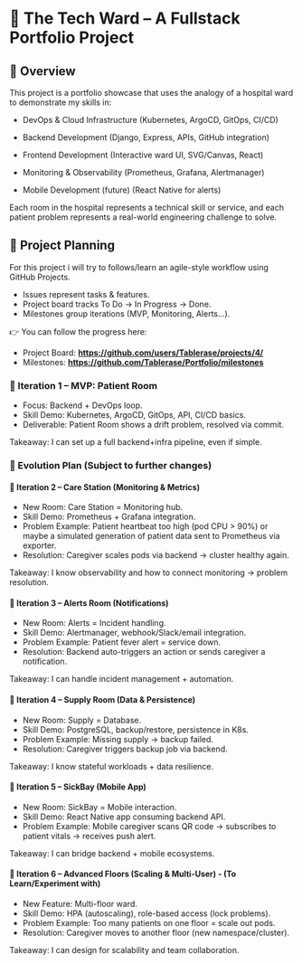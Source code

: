 # 🏥 The Tech Ward – A Fullstack Portfolio Project

## 📌 Overview

This project is a portfolio showcase that uses the analogy of a hospital ward to demonstrate my skills in:

- DevOps & Cloud Infrastructure (Kubernetes, ArgoCD, GitOps, CI/CD)

- Backend Development (Django, Express, APIs, GitHub integration)

- Frontend Development (Interactive ward UI, SVG/Canvas, React)

- Monitoring & Observability (Prometheus, Grafana, Alertmanager)

- Mobile Development (future) (React Native for alerts)

Each room in the hospital represents a technical skill or service, and each patient problem represents a real-world engineering challenge to solve.

## 📌 Project Planning

For this project i will try to follows/learn an agile-style workflow using GitHub Projects.

- Issues represent tasks & features.
- Project board tracks To Do → In Progress → Done.
- Milestones group iterations (MVP, Monitoring, Alerts...).

👉 You can follow the progress here:

- Project Board: **https://github.com/users/Tablerase/projects/4/**
- Milestones: **https://github.com/Tablerase/Portfolio/milestones**

### 🏥 Iteration 1 – MVP: Patient Room

- Focus: Backend + DevOps loop.
- Skill Demo: Kubernetes, ArgoCD, GitOps, API, CI/CD basics.
- Deliverable: Patient Room shows a drift problem, resolved via commit.

Takeaway: I can set up a full backend+infra pipeline, even if simple.

### 🔄 Evolution Plan (Subject to further changes)

#### 🏥 Iteration 2 – Care Station (Monitoring & Metrics)

- New Room: Care Station = Monitoring hub.
- Skill Demo: Prometheus + Grafana integration.
- Problem Example: Patient heartbeat too high (pod CPU > 90%) or maybe a simulated generation of patient data sent to Prometheus via exporter.
- Resolution: Caregiver scales pods via backend → cluster healthy again.

Takeaway: I know observability and how to connect monitoring → problem resolution.

#### 🏥 Iteration 3 – Alerts Room (Notifications)

- New Room: Alerts = Incident handling.
- Skill Demo: Alertmanager, webhook/Slack/email integration.
- Problem Example: Patient fever alert = service down.
- Resolution: Backend auto-triggers an action or sends caregiver a notification.

Takeaway: I can handle incident management + automation.

#### 🏥 Iteration 4 – Supply Room (Data & Persistence)

- New Room: Supply = Database.
- Skill Demo: PostgreSQL, backup/restore, persistence in K8s.
- Problem Example: Missing supply → backup failed.
- Resolution: Caregiver triggers backup job via backend.

Takeaway: I know stateful workloads + data resilience.

#### 🏥 Iteration 5 – SickBay (Mobile App)

- New Room: SickBay = Mobile interaction.
- Skill Demo: React Native app consuming backend API.
- Problem Example: Mobile caregiver scans QR code → subscribes to patient vitals → receives push alert.

Takeaway: I can bridge backend + mobile ecosystems.

#### 🏥 Iteration 6 – Advanced Floors (Scaling & Multi-User) - (To Learn/Experiment with)

- New Feature: Multi-floor ward.
- Skill Demo: HPA (autoscaling), role-based access (lock problems).
- Problem Example: Too many patients on one floor = scale out pods.
- Resolution: Caregiver moves to another floor (new namespace/cluster).

Takeaway: I can design for scalability and team collaboration.
